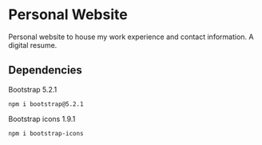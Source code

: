 # Personal Website
Personal website to house my work experience and contact information. A digital resume.

## Dependencies
Bootstrap 5.2.1
```
npm i bootstrap@5.2.1
```

Bootstrap icons 1.9.1
```
npm i bootstrap-icons
```
